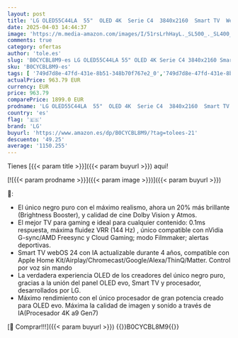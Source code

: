 ```yaml
---
layout: post
title: 'LG OLED55C44LA  55"  OLED 4K  Serie C4  3840x2160  Smart TV  WebOS24  Procesador a9  Dolby Vision  Dolby Atmos  TV Gaming  144 Hz  AMD FreeSync  Negro'
date: 2025-04-03 14:44:37
image: 'https://m.media-amazon.com/images/I/51rsLrhHayL._SL500_._SL400_.jpg'
comments: true
category: ofertas
author: 'tole.es'
slug: 'B0CYCBL8M9-es LG OLED55C44LA 55" OLED 4K Serie C4 3840x2160 Smart TV...'
sku: 'B0CYCBL8M9-es'
tags: [ '749d7d8e-47fd-431e-8b51-348b70f767e2_0','749d7d8e-47fd-431e-8b51-348b70f767e2_1901','749d7d8e-47fd-431e-8b51-348b70f767e2_5701','749d7d8e-47fd-431e-8b51-348b70f767e2_6401','Arborist Merchandising Root','Electrónica','Self Service','Special Features Stores','TV, vídeo y home cinema','TVs 50"-59"','TVs OLED','Televisores','Televisores Premium','Televisores Premium 2','lg','smart','tv','🇪🇸', ]
actualPrice: 963.79 EUR
currency: EUR
price: 963.79
comparePrice: 1899.0 EUR
prodname: 'LG OLED55C44LA  55"  OLED 4K  Serie C4  3840x2160  Smart TV  WebOS24  Procesador a9  Dolby Vision  Dolby Atmos  TV Gaming  144 Hz  AMD FreeSync  Negro'
country: 'es'
flag: '🇪🇸'
brand: 'LG'
buyurl: 'https://www.amazon.es/dp/B0CYCBL8M9/?tag=tolees-21'
descuento: '49.25'
average: '1150.255'
---
```


Tienes [{{< param title >}}]({{< param buyurl >}}) aqui!

[![{{< param prodname >}}]({{< param image >}})]({{< param buyurl >}})

🔎:

- El único negro puro con el máximo realismo, ahora un 20% más brillante (Brightness Booster), y calidad de cine Dolby Vision y Atmos.
- El mejor TV para gaming e ideal para cualquier contenido: 0.1ms respuesta, máxima fluidez VRR (144 Hz) , único compatible con nVidia G-sync/AMD Freesync y Cloud Gaming; modo Filmmaker; alertas deportivas.
- Smart TV webOS 24 con IA actualizable durante 4 años, compatible con Apple Home Kit/Airplay/Chromecast/Google/Alexa/ThinQ/Matter. Control por voz sin mando
- La verdadera experiencia OLED de los creadores del único negro puro, gracias a la unión del panel OLED evo, Smart TV y procesador, desarrollados por LG.
- Máximo rendimiento con el único procesador de gran potencia creado para OLED evo. Máxima la calidad de imagen y sonido a través de IA(Procesador 4K a9 Gen7)

[🛒 Comprar!!!]({{< param buyurl >}})
{{<world>}}B0CYCBL8M9{{</world>}}

